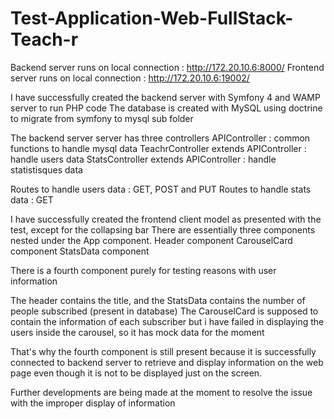 # Test-Application-Web-FullStack-Teach-r

Backend server runs on local connection : http://172.20.10.6:8000/
Frontend server runs on local connection   : http://172.20.10.6:19002/

I have successfully created the backend server with Symfony 4 and WAMP server to run PHP code
The database is created with MySQL using doctrine to migrate from symfony to mysql sub folder

The backend server server has three controllers
    APIController                           : common functions to handle mysql data
    TeachrController extends APIController  : handle users data
    StatsController extends APIController   : handle statistisques data
    
Routes to handle users data : GET, POST and PUT
Routes to handle stats data : GET

I have successfully created the frontend client model as presented with the test, except for the collapsing bar
There are essentially three components nested under the App component.
    Header component
    CarouselCard component
    StatsData component
    
There is a fourth component purely for testing reasons with user information
    
The header contains the title, and the StatsData contains the number of people subscribed (present in database)
The CarouselCard is supposed to contain the information of each subscriber but i have failed in displaying the users inside the carousel, so it has mock data for the moment

That's why the fourth component is still present because it is successfully connected to backend server to retrieve and display information on the web page even though it is not to be displayed just on the screen.

Further developments are being made at the moment to resolve the issue with the improper display of information
